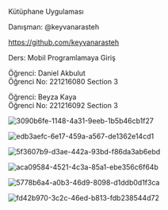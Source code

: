 Kütüphane Uygulaması

Danışman: @keyvanarasteh

https://github.com/keyvanarasteh

Ders: Mobil Programlamaya Giriş

Öğrenci: Daniel Akbulut   
Öğrenci No: 221216080
Section 3

Öğrenci: Beyza Kaya   
Öğrenci No: 221216092
Section 3


![3090b6fe-1148-4a31-9eeb-1b5b46cb1f27](https://github.com/danielakbulut/mobil_final/assets/152086868/8b7bb3e5-e80d-4a49-bdff-8ebc02a393b2)


![edb3aefc-6e17-459a-a567-de1362e14cd1](https://github.com/danielakbulut/mobil_final/assets/152086868/32a6866e-2f01-4ab6-b448-71bd1d77a735)


![5f3607b9-d3ae-442a-93bd-f86da3ab6ebd](https://github.com/danielakbulut/mobil_final/assets/152086868/4ca3b9dd-7378-40cc-91bc-0c0615f30e43)


![aca09584-4521-4c3a-85a1-ebe356c6f64b](https://github.com/danielakbulut/mobil_final/assets/152086868/69a39ea7-fead-4bab-a680-e326c9b5de7e)


![5778b6a4-a0b3-46d9-8098-d1ddb0d1f3ca](https://github.com/danielakbulut/mobil_final/assets/152086868/537eef62-aa81-447b-b689-d4c04d32e76a)


![fd42b970-3c2c-46ed-b813-fdb238544d72](https://github.com/danielakbulut/mobil_final/assets/152086868/cf617c77-19fd-46fc-b389-a26dccbc4b13)


